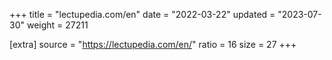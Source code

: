+++
title = "lectupedia.com/en"
date = "2022-03-22"
updated = "2023-07-30"
weight = 27211

[extra]
source = "https://lectupedia.com/en/"
ratio = 16
size = 27
+++
